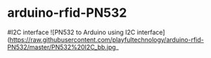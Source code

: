 # arduino-rfid-PN532

#I2C interface
![PN532 to Arduino using I2C interface](https://raw.githubusercontent.com/playfultechnology/arduino-rfid-PN532/master/PN532%20I2C_bb.jpg_
